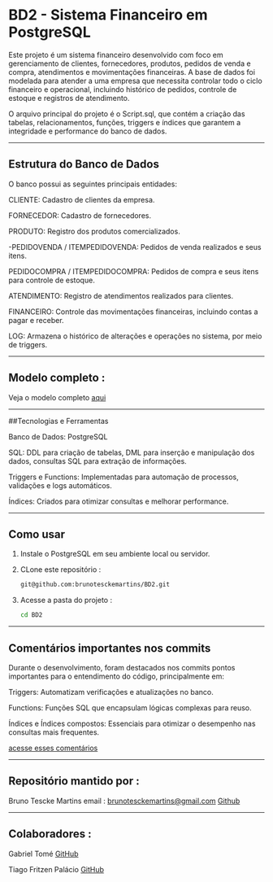 # BD2 - Sistema Financeiro em PostgreSQL

Este projeto é um sistema financeiro desenvolvido com foco em gerenciamento de clientes, fornecedores, produtos, pedidos de venda e compra, atendimentos e movimentações financeiras. A base de dados foi modelada para atender a uma empresa que necessita controlar todo o ciclo financeiro e operacional, incluindo histórico de pedidos, controle de estoque e registros de atendimento.

O arquivo principal do projeto é o Script.sql, que contém a criação das tabelas, relacionamentos, funções, triggers e índices que garantem a integridade e performance do banco de dados.

---
 
## Estrutura do Banco de Dados

O banco possui as seguintes principais entidades:

CLIENTE: Cadastro de clientes da empresa.

FORNECEDOR: Cadastro de fornecedores.

PRODUTO: Registro dos produtos comercializados.

-PEDIDOVENDA / ITEMPEDIDOVENDA: Pedidos de venda realizados e seus itens.

PEDIDOCOMPRA / ITEMPEDIDOCOMPRA: Pedidos de compra e seus itens para controle de estoque.

ATENDIMENTO: Registro de atendimentos realizados para clientes.

FINANCEIRO: Controle das movimentações financeiras, incluindo contas a pagar e receber.

LOG: Armazena o histórico de alterações e operações no sistema, por meio de triggers.

---

## Modelo completo : 

 Veja o modelo completo [aqui](https://github.com/brunotesckemartins/BD2/blob/main/postgres%20-%20financeiro.png)

---

##Tecnologias e Ferramentas

Banco de Dados: PostgreSQL

SQL: DDL para criação de tabelas, DML para inserção e manipulação dos dados, consultas SQL para extração de informações.

Triggers e Functions: Implementadas para automação de processos, validações e logs automáticos.

Índices: Criados para otimizar consultas e melhorar performance.

---

## Como usar

1. Instale o PostgreSQL em seu ambiente local ou servidor.

2. CLone este repositório :
    ```bash
   git@github.com:brunotesckemartins/BD2.git
    ```
3. Acesse a pasta do projeto :
    ```bash
    cd BD2
    ```
---

## Comentários importantes nos commits

Durante o desenvolvimento, foram destacados nos commits pontos importantes para o entendimento do código, principalmente em:

Triggers: Automatizam verificações e atualizações no banco.

Functions: Funções SQL que encapsulam lógicas complexas para reuso.

Índices e Índices compostos: Essenciais para otimizar o desempenho nas consultas mais frequentes.

[acesse esses comentários](https://github.com/brunotesckemartins/BD2/commit/26d9c0842325ad24d8ff00599b24c3ce1cd2f530)

---

## Repositório mantido por : 

Bruno Tescke Martins
email : brunotesckemartins@gmail.com
[Github](https://github.com/brunotesckemartins)

---

## Colaboradores :

Gabriel Tomé  [GitHub](https://github.com/GabrielTME)

Tiago Fritzen Palácio   [GitHub](https://github.com/TiagoPalacio)

   
